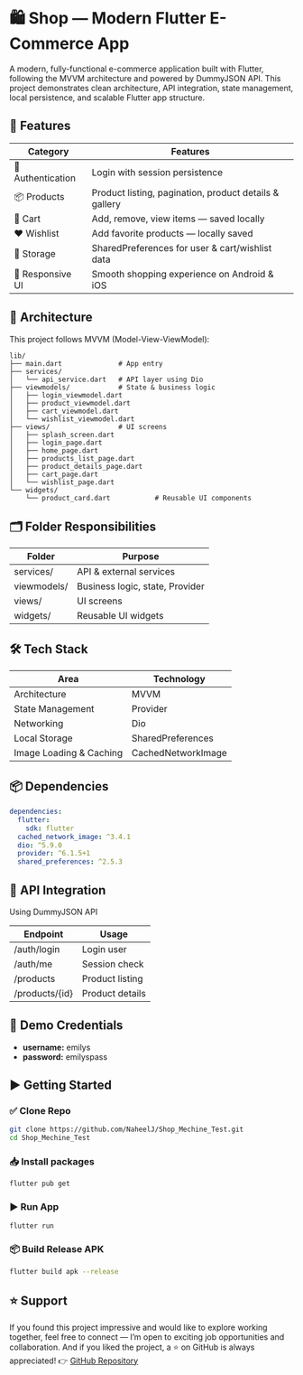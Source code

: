 # 🛍️ Shop — Modern Flutter E-Commerce App

A modern, fully-functional e-commerce application built with Flutter, following the MVVM architecture and powered by DummyJSON API. This project demonstrates clean architecture, API integration, state management, local persistence, and scalable Flutter app structure.

## 🚀 Features

| Category          | Features                                           |
|-------------------|----------------------------------------------------|
| 👤 Authentication  | Login with session persistence                     |
| 📦 Products        | Product listing, pagination, product details & gallery |
| 🛒 Cart           | Add, remove, view items — saved locally           |
| ❤️ Wishlist       | Add favorite products — locally saved              |
| 💾 Storage        | SharedPreferences for user & cart/wishlist data   |
| 📱 Responsive UI  | Smooth shopping experience on Android & iOS       |

## 🧠 Architecture

This project follows MVVM (Model-View-ViewModel):

```
lib/
├── main.dart              # App entry
├── services/
│   └── api_service.dart   # API layer using Dio
├── viewmodels/            # State & business logic
│   ├── login_viewmodel.dart
│   ├── product_viewmodel.dart
│   ├── cart_viewmodel.dart
│   └── wishlist_viewmodel.dart
├── views/                 # UI screens
│   ├── splash_screen.dart
│   ├── login_page.dart
│   ├── home_page.dart
│   ├── products_list_page.dart
│   ├── product_details_page.dart
│   ├── cart_page.dart
│   └── wishlist_page.dart
└── widgets/    
    └── product_card.dart           # Reusable UI components
```

## 🗂️ Folder Responsibilities

| Folder        | Purpose                              |
|---------------|--------------------------------------|
| services/     | API & external services              |
| viewmodels/   | Business logic, state, Provider      |
| views/        | UI screens                           |
| widgets/      | Reusable UI widgets                  |

## 🛠️ Tech Stack

| Area                | Technology        |
|---------------------|-------------------|
| Architecture        | MVVM              |
| State Management    | Provider          |
| Networking          | Dio               |
| Local Storage       | SharedPreferences  |
| Image Loading & Caching | CachedNetworkImage |             |

## 📦 Dependencies

```yaml
dependencies:
  flutter:
    sdk: flutter
  cached_network_image: ^3.4.1
  dio: ^5.9.0
  provider: ^6.1.5+1
  shared_preferences: ^2.5.3
```

## 🔗 API Integration

Using DummyJSON API

| Endpoint           | Usage                |
|--------------------|----------------------|
| /auth/login        | Login user           |
| /auth/me           | Session check        |
| /products          | Product listing      |
| /products/{id}     | Product details      |

## 🧪 Demo Credentials

- **username:** emilys
- **password:** emilyspass

## ▶️ Getting Started

### ✅ Clone Repo

```bash
git clone https://github.com/NaheelJ/Shop_Mechine_Test.git
cd Shop_Mechine_Test
```

### 📥 Install packages

```bash
flutter pub get
```

### ▶️ Run App

```bash
flutter run
```

### 📦 Build Release APK

```bash
flutter build apk --release
```

## ⭐ Support

If you found this project impressive and would like to explore working together, feel free to connect — I’m open to exciting job opportunities and collaboration. 
And if you liked the project, a ⭐ on GitHub is always appreciated!
👉 [GitHub Repository](https://github.com/NaheelJ/Shop_Mechine_Test.git)  
